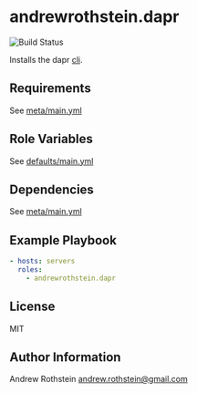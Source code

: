 andrewrothstein.dapr
=========

![Build Status](https://github.com/andrewrothstein/ansible-dapr/actions/workflows/build.yml/badge.svg)

Installs the dapr [cli](https://dapr.io/).

Requirements
------------

See [meta/main.yml](meta/main.yml)

Role Variables
--------------

See [defaults/main.yml](defaults/main.yml)

Dependencies
------------

See [meta/main.yml](meta/main.yml)

Example Playbook
----------------

```yml
- hosts: servers
  roles:
    - andrewrothstein.dapr
```

License
-------

MIT

Author Information
------------------

Andrew Rothstein <andrew.rothstein@gmail.com>
